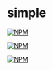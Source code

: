 # simple

[![NPM](https://nodei.co/npm/undefined.png)](https://nodei.co/npm/undefined/)

[![NPM](https://nodei.co/npm/undefined.png)](https://nodei.co/npm/undefined/)



[![NPM](https://nodei.co/npm/undefined.png)](https://nodei.co/npm/undefined/)

